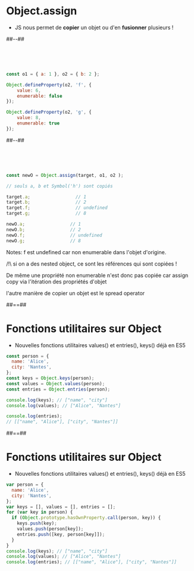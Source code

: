<!-- .slide: class="two-column-layout" -->

# Object.assign

- JS nous permet de **copier** un objet ou d'en **fusionner** plusieurs !

##--##

<!-- .slide: class="with-code" -->

<br />
<br />
<br />

```javascript
const o1 = { a: 1 }, o2 = { b: 2 };

Object.defineProperty(o2, 'f', {
    value: 6,
    enumerable: false
});

Object.defineProperty(o2, 'g', {
    value: 8,
    enumerable: true
});
```
<!-- .element: class="fragment" -->

##--##

<!-- .slide: class="with-code" -->

<br />
<br />
<br />

```javascript
const newO = Object.assign(target, o1, o2 );

// seuls a, b et Symbol('h') sont copiés

target.a;                 // 1
target.b;                 // 2
target.f;                 // undefined
target.g;                 // 8

newO.a;                 // 1
newO.b;                 // 2
newO.f;                 // undefined
newO.g;                 // 8
```
<!-- .element: class="fragment" -->

Notes:
f est undefined car non enumerable dans l'objet d'origine.

/!\ si on a des nested object, ce sont les références qui sont copiées !

De même une propriété non enumerable n'est donc pas copiée car assign copy via l'itération des propriétés d'objet

l'autre manière de copier un objet est le spread operator

##==##

<!-- .slide: class="with-code" -->

# Fonctions utilitaires sur Object

- Nouvelles fonctions utilitaires values() et entries(), keys() déjà en ES5

```javascript
const person = {
  name: 'Alice',
  city: 'Nantes',
};
const keys = Object.keys(person);
const values = Object.values(person);
const entries = Object.entries(person);

console.log(keys); // ["name", "city"]
console.log(values); // ["Alice", "Nantes"]

console.log(entries);
// [["name", "Alice"], ["city", "Nantes"]]
```
<!-- .element: class="fragment" -->

##==##

<!-- .slide: class="with-code" -->

# Fonctions utilitaires sur Object

- Nouvelles fonctions utilitaires values() et entries(), keys() déjà en ES5

```javascript
var person = {
  name: 'Alice',
  city: 'Nantes',
};
var keys = [], values = [], entries = [];
for (var key in person) {
  if (Object.prototype.hasOwnProperty.call(person, key)) {
    keys.push(key);
    values.push(person[key]);
    entries.push([key, person[key]]);
  }
}
console.log(keys); // ["name", "city"]
console.log(values); // ["Alice", "Nantes"]
console.log(entries); // [["name", "Alice"], ["city", "Nantes"]]
```
<!-- .element: class="fragment" -->
